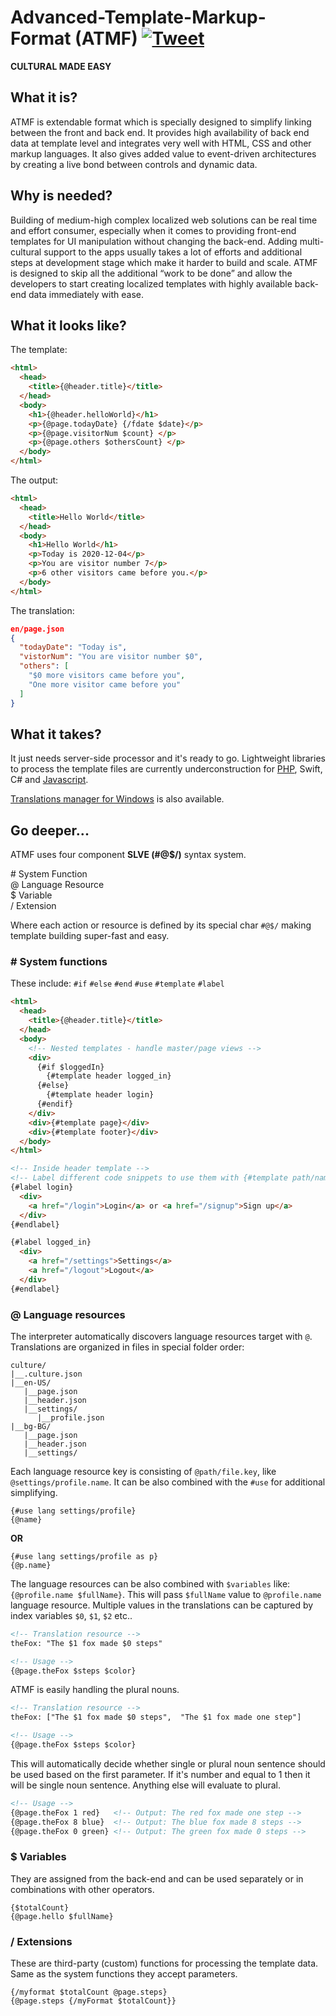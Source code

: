 # Advanced-Template-Markup-Format (ATMF) [![Tweet](https://img.shields.io/twitter/url/http/shields.io.svg?style=social)](https://twitter.com/intent/tweet?text=Build%20complex%20localized%20web%20solutions%20and%20apps%20with%20%23ATMF%0A%0A&url=https://github.com/skito/ATMF)

__CULTURAL MADE EASY__

## What it is?
ATMF is extendable format which is specially designed to simplify linking between the front and back end. It provides high availability of back end data at template level and integrates very well with HTML, CSS and other markup languages. It also gives added value to event-driven architectures by creating a live bond between controls and dynamic data.


## Why is needed?
Building of medium-high complex localized web solutions can be real time and effort consumer, especially when it comes to providing front-end templates for UI manipulation without changing the back-end. Adding multi-cultural support to the apps usually takes a lot of efforts and additional steps at development stage which make it harder to build and scale. ATMF is designed to skip all the additional “work to be done” and allow the developers to start creating localized templates with highly available back-end data immediately with ease.


## What it looks like?
The template:
```html
<html>
  <head>
    <title>{@header.title}</title>
  </head>
  <body>
    <h1>{@header.helloWorld}</h1>
    <p>{@page.todayDate} {/fdate $date}</p>
    <p>{@page.visitorNum $count} </p>
    <p>{@page.others $othersCount} </p>
  </body>
</html>
```

The output:
```html
<html>
  <head>
    <title>Hello World</title>
  </head>
  <body>
    <h1>Hello World</h1>
    <p>Today is 2020-12-04</p>
    <p>You are visitor number 7</p>
    <p>6 other visitors came before you.</p>
  </body>
</html>
```

The translation:<br>
```json
en/page.json
{
  "todayDate": "Today is",
  "vistorNum": "You are visitor number $0",
  "others": [
    "$0 more visitors came before you", 
    "One more visitor came before you"
  ]
}

```

## What it takes?
It just needs server-side processor and it's ready to go. Lightweight libraries to process the template files are currently underconstruction for [PHP](https://github.com/skito/ATMF-PHP), Swift, C# and [Javascript](https://github.com/skito/ATMF-JS).

[Translations manager for Windows](https://github.com/skito/ATMF-TranslationsTool-Windows) is also available.

## Go deeper...
ATMF uses four component __SLVE (#@$/)__ syntax system.

\#   System Function<br>
@    Language Resource<br>
$    Variable<br>
/    Extension<br>

Where each action or resource is defined by its special char ``#@$/`` making template building super-fast and easy.


### \# System functions
These include: ``#if`` ``#else`` ``#end`` ``#use`` ``#template`` ``#label``

```html
<html>
  <head>
    <title>{@header.title}</title>
  </head>
  <body>
    <!-- Nested templates - handle master/page views -->
    <div>
      {#if $loggedIn}
        {#template header logged_in}
      {#else}
        {#template header login}
      {#endif}
    </div>
    <div>{#template page}</div>
    <div>{#template footer}</div>
  </body>
</html>
```

```html
<!-- Inside header template -->
<!-- Label different code snippets to use them with {#template path/name label} -->
{#label login}
  <div>
    <a href="/login">Login</a> or <a href="/signup">Sign up</a>
  </div>
{#endlabel}

{#label logged_in}
  <div>
    <a href="/settings">Settings</a>  
    <a href="/logout">Logout</a>
  </div>
{#endlabel}
```

### @ Language resources
The interpreter automatically discovers language resources target with ``@``. Translations are organized in files in special folder order:

```
culture/
|__.culture.json
|__en-US/
   |__page.json
   |__header.json
   |__settings/
      |__profile.json
|__bg-BG/
   |__page.json
   |__header.json
   |__settings/
```

Each language resource key is consisting of ``@path/file.key``, like ``@settings/profile.name``. It can be also combined with the ``#use`` for additional simplifying.

```
{#use lang settings/profile}
{@name}
```
__OR__
```
{#use lang settings/profile as p}
{@p.name}
```

The language resources can be also combined with ``$variables`` like: ``{@profile.name $fullName}``. This will pass ``$fullName`` value to ``@profile.name`` language resource. Multiple values in the translations can be captured by index variables ``$0``, ``$1``, ``$2`` etc..

```html
<!-- Translation resource -->
theFox: "The $1 fox made $0 steps" 

<!-- Usage -->
{@page.theFox $steps $color}
```

ATMF is easily handling the plural nouns.

```html
<!-- Translation resource -->
theFox: ["The $1 fox made $0 steps",  "The $1 fox made one step"]

<!-- Usage -->
{@page.theFox $steps $color}
```

This will automatically decide whether single or plural noun sentence should be used based on the first parameter. If it's number and equal to 1 then it will be single noun sentence. Anything else will evaluate to plural.

```html
<!-- Usage -->
{@page.theFox 1 red}   <!-- Output: The red fox made one step -->
{@page.theFox 8 blue}  <!-- Output: The blue fox made 8 steps -->
{@page.theFox 0 green} <!-- Output: The green fox made 0 steps -->
```

### $ Variables
They are assigned from the back-end and can be used separately or in combinations with other operators.

```
{$totalCount}
{@page.hello $fullName}
```

### / Extensions
These are third-party (custom) functions for processing the template data. Same as the system functions they accept parameters.

```
{/myformat $totalCount @page.steps}
{@page.steps {/myFormat $totalCount}}
```



